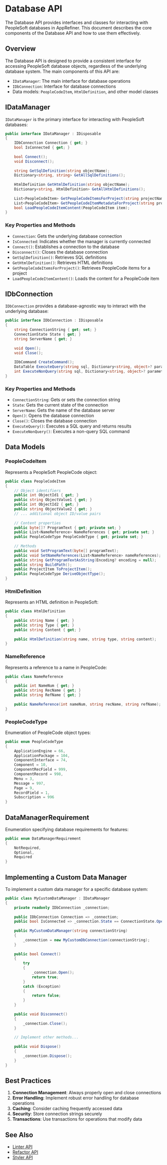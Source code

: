 # Database API

The Database API provides interfaces and classes for interacting with PeopleSoft databases in AppRefiner. This document describes the core components of the Database API and how to use them effectively.

## Overview

The Database API is designed to provide a consistent interface for accessing PeopleSoft database objects, regardless of the underlying database system. The main components of this API are:

- `IDataManager`: The main interface for database operations
- `IDbConnection`: Interface for database connections
- Data models: `PeopleCodeItem`, `HtmlDefinition`, and other model classes

## IDataManager

`IDataManager` is the primary interface for interacting with PeopleSoft databases:

```csharp
public interface IDataManager : IDisposable
{
    IDbConnection Connection { get; }
    bool IsConnected { get; }
    
    bool Connect();
    void Disconnect();
    
    string GetSqlDefinition(string objectName);
    Dictionary<string, string> GetAllSqlDefinitions();
    
    HtmlDefinition GetHtmlDefinition(string objectName);
    Dictionary<string, HtmlDefinition> GetAllHtmlDefinitions();
    
    List<PeopleCodeItem> GetPeopleCodeItemsForProject(string projectName);
    List<PeopleCodeItem> GetPeopleCodeItemMetadataForProject(string projectName);
    bool LoadPeopleCodeItemContent(PeopleCodeItem item);
}
```

### Key Properties and Methods

- `Connection`: Gets the underlying database connection
- `IsConnected`: Indicates whether the manager is currently connected
- `Connect()`: Establishes a connection to the database
- `Disconnect()`: Closes the database connection
- `GetSqlDefinition()`: Retrieves SQL definitions
- `GetHtmlDefinition()`: Retrieves HTML definitions
- `GetPeopleCodeItemsForProject()`: Retrieves PeopleCode items for a project
- `LoadPeopleCodeItemContent()`: Loads the content for a PeopleCode item

## IDbConnection

`IDbConnection` provides a database-agnostic way to interact with the underlying database:

```csharp
public interface IDbConnection : IDisposable
{
    string ConnectionString { get; set; }
    ConnectionState State { get; }
    string ServerName { get; }
    
    void Open();
    void Close();
    
    IDbCommand CreateCommand();
    DataTable ExecuteQuery(string sql, Dictionary<string, object>? parameters = null);
    int ExecuteNonQuery(string sql, Dictionary<string, object>? parameters = null);
}
```

### Key Properties and Methods

- `ConnectionString`: Gets or sets the connection string
- `State`: Gets the current state of the connection
- `ServerName`: Gets the name of the database server
- `Open()`: Opens the database connection
- `Close()`: Closes the database connection
- `ExecuteQuery()`: Executes a SQL query and returns results
- `ExecuteNonQuery()`: Executes a non-query SQL command

## Data Models

### PeopleCodeItem

Represents a PeopleSoft PeopleCode object:

```csharp
public class PeopleCodeItem
{
    // Object identifiers
    public int ObjectId1 { get; }
    public string ObjectValue1 { get; }
    public int ObjectId2 { get; }
    public string ObjectValue2 { get; }
    // ... additional object ID/value pairs
    
    // Content properties
    public byte[]? ProgramText { get; private set; }
    public List<NameReference> NameReferences { get; private set; }
    public PeopleCodeType PeopleCodeType { get; private set; }
    
    // Methods
    public void SetProgramText(byte[] programText);
    public void SetNameReferences(List<NameReference> nameReferences);
    public string GetProgramTextAsString(Encoding? encoding = null);
    public string BuildPath();
    public ProjectItem ToProjectItem();
    public PeopleCodeType DeriveObjectType();
}
```

### HtmlDefinition

Represents an HTML definition in PeopleSoft:

```csharp
public class HtmlDefinition
{
    public string Name { get; }
    public string Type { get; }
    public string Content { get; }
    
    public HtmlDefinition(string name, string type, string content);
}
```

### NameReference

Represents a reference to a name in PeopleCode:

```csharp
public class NameReference
{
    public int NameNum { get; }
    public string RecName { get; }
    public string RefName { get; }
    
    public NameReference(int nameNum, string recName, string refName);
}
```

### PeopleCodeType

Enumeration of PeopleCode object types:

```csharp
public enum PeopleCodeType
{
    ApplicationEngine = 66,
    ApplicationPackage = 104,
    ComponentInterface = 74,
    Component = 10,
    ComponentRecField = 999,
    ComponentRecord = 998,
    Menu = 3,
    Message = 997,
    Page = 9,
    RecordField = 1,
    Subscription = 996
}
```

## DataManagerRequirement

Enumeration specifying database requirements for features:

```csharp
public enum DataManagerRequirement
{
    NotRequired,
    Optional,
    Required
}
```

## Implementing a Custom Data Manager

To implement a custom data manager for a specific database system:

```csharp
public class MyCustomDataManager : IDataManager
{
    private readonly IDbConnection _connection;
    
    public IDbConnection Connection => _connection;
    public bool IsConnected => _connection.State == ConnectionState.Open;
    
    public MyCustomDataManager(string connectionString)
    {
        _connection = new MyCustomDbConnection(connectionString);
    }
    
    public bool Connect()
    {
        try
        {
            _connection.Open();
            return true;
        }
        catch (Exception)
        {
            return false;
        }
    }
    
    public void Disconnect()
    {
        _connection.Close();
    }
    
    // Implement other methods...
    
    public void Dispose()
    {
        _connection.Dispose();
    }
}
```

## Best Practices

1. **Connection Management**: Always properly open and close connections
2. **Error Handling**: Implement robust error handling for database operations
3. **Caching**: Consider caching frequently accessed data
4. **Security**: Store connection strings securely
5. **Transactions**: Use transactions for operations that modify data

## See Also

- [Linter API](linter-api.md)
- [Refactor API](refactor-api.md)
- [Styler API](styler-api.md)
